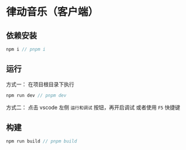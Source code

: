 # 律动音乐（客户端）

## 依赖安装

```js
npm i // pnpm i
```

## 运行

方式一：
在项目根目录下执行

```js
npm run dev // pnpm dev
```

方式二：
点击 vscode 左侧 `运行和调试` 按钮，再开启调试 或者使用 `F5` 快捷键

## 构建

```js
npm run build // pnpm build
```
